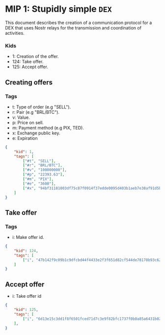 # MIP 1: Stupidly simple `DEX`

This document describes the creation of a communication protocol for a DEX that uses Nostr relays for the transmission and coordination of activities.

### Kids

- 1: Creation of the offer.
- 124: Take offer.
- 125: Accept offer.

## Creating offers

### Tags
- t: Type of order (e.g "SELL").
- r: Pair (e.g "BRL/BTC").
- v: Value.
- p: Price on sell.
- m: Payment method (e.g PIX, TED).
- x: Exchange public key.
- e: Expiration

```json
{
    "kid": 1,
    "tags": [
        ["#t", "SELL"],
        ["#r", "BRL/BTC"],
        ["#v", "100000000"],
        ["#p", "22393.63"],
        ["#m", "PIX"],
        ["#e", "3600"],
        ["#x", "94bf31181003df75c87f0914f37edde0095d403b1aeb7e38af91d5b09663ac57"]
    ]
}
```

## Take offer

### Tags

- i: Make offer id.

```json
{
    "kid": 124,
    "tags": [
        ["i", "47b142f9c09b1c9dfcbd44f4433e2f3f651d82cf544de78178b93c62b8312499"]
    ]
}
```

## Accept offer

- i: Take offer id

```json
{
    "kid": 125,
    "tags": [
        ["i", "6d13e15c3dd1f8f6501fced71d7c3e9f82bfc1737f0b0a85a6431b02644f7f49"]
    ],
}
```
